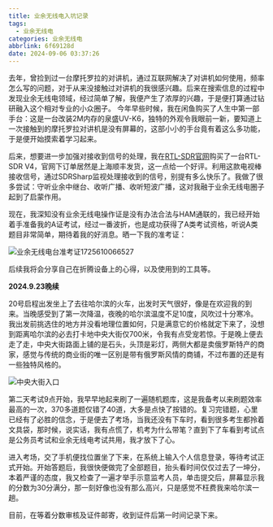 ```yaml
---
title: 业余无线电入坑记录
tags:
  - 业余无线电
categories: 业余无线电
abbrlink: 6f69128d
date: 2024-09-06 03:37:26
---
```

去年，曾捡到过一台摩托罗拉的对讲机，通过互联网解决了对讲机如何使用，频率怎么写的问题，对于从来没接触过对讲机的我很感兴趣。后来在搜索信息的过程中发现业余无线电领域，经过简单了解，我便产生了浓厚的兴趣，于是便打算通过钻研融入这个相对专业的小众圈子。
今年早些时候，我在闲鱼购买了人生中第一部手台：这是一台改装2M内存的泉盛UV-K6，独特的外观令我眼前一新，要知道上一次接触到的摩托罗拉对讲机是没有屏幕的，这部小小的手台竟有着这么多功能，于是便开始摸索着学习起来。

后来，想要进一步加强对接收到信号的处理，我在[RTL-SDR官网](https://www.rtl-sdr.com/)购买了一台RTL-SDR V4，官网下订单居然是上海顺丰发货，这一点给一个好评。利用这款电视棒接收信号，通过SDRSharp监视处理接收到的信号，别提有多么快乐了。我做了很多尝试：守听业余中继台、收听广播、收听短波广播，这对我融于业余无线电圈子起到了启蒙作用。

现在，我深知没有业余无线电操作证是没有办法合法与HAM通联的，我已经开始着手准备我的A证考试，经过一番波折，也是成功获得了A类考试资格，听说A类题目非常简单，期待着我的好消息。晒一下我的准考证：

![业余无线电台准考证1725610066527](https://isjingbincn-wordpress-image.oss-cn-beijing.aliyuncs.com/202409061611603.jpg)

后续我将会分享自己在折腾设备上的心得，以及使用到的工具等。

**2024.9.23晚续**

20号启程出发坐上了去往哈尔滨的火车，出发时天气很好，像是在欢迎我的到来。当晚感受到了第一次降温，夜晚的哈尔滨温度不足10度，风吹过十分寒冷。我出发前挑选住的地方并没看地理位置如何，只是满意它的价格就定下来了，没想到距离哈尔滨的必去打卡地中央大街仅700米，令我有点受宠若惊。于是晚上便去走了走，中央大街路面上铺的是石头，头顶是彩灯，两侧大都是卖俄罗斯特产的商家，感觉与传统的商业街的唯一区别是带有俄罗斯风情的商铺，不过布置的还是有一些独特风格的。

![中央大街入口](https://isjingbincn-wordpress-image.oss-cn-beijing.aliyuncs.com/202409232244785.jpg)

第二天考试9点开始，我早早地起来刷了一遍随机题库，这是我备考以来刷题效率最高的一次，370多道题仅错了40道，大多是点快了按错的。复习完错题，心里已经有了必胜的信念，于是便去了考场，当我还没有下车时，看到很多考生都拎着文具袋，那时候，说实话，我有点慌了，机考为什么带笔？直到下了车看到考试点是公务员考试和业余无线电考试共用，我才放下了心。

进入考场，交了手机便找位置坐了下来，在系统上输入个人信息登录，等待考试正式开始。开始答题后，我很快便做完了全部题目，抬头看时间仅仅过去了一坤分，本着严谨的态度，我又检查了一遍才举手示意监考人员，单击提交后，屏幕显示我的分数为30分满分，那一刻好像也没有那么高兴，只是感觉不枉费我来哈尔滨一趟。

目前，在等着分数审核及证件邮寄，收到证件后第一时间记录下来。

